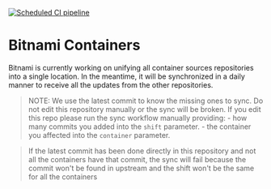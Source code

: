 [![Scheduled CI pipeline](https://github.com/bitnami/containers/actions/workflows/ci-scheduled-pipeline.yaml/badge.svg)](https://github.com/bitnami/containers/actions/workflows/ci-scheduled-pipeline.yaml)

# Bitnami Containers

Bitnami is currently working on unifying all container sources repositories into a single location. In the meantime, it will be synchronized in a daily manner to receive all the updates from the other repositories.

> NOTE: We use the latest commit to know the missing ones to sync. Do not edit this repository manually or the sync will be broken.
>       If you edit this repo please run the sync workflow manually providing:
>        - how many commits you added into the `shift` parameter.
>        - the container you affected into the `container` parameter.

> If the latest commit has been done directly in this repository and not all the containers have that commit, the sync will fail because the commit won't be found in upstream and the shift won't be the same for all the containers
